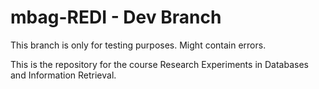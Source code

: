 # mbag-REDI - Dev Branch
This branch is only for testing purposes. Might contain errors. 

This is the repository for the course Research Experiments in Databases and Information Retrieval. 
